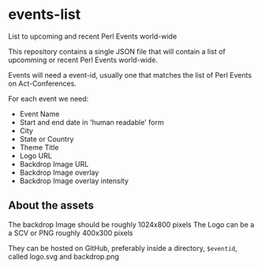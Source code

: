 # events-list
List to upcoming and recent Perl Events world-wide

This repository contains a single JSON file that will contain a list of upcomming or recent Perl Events world-wide.

Events will need a event-id, usually one that matches the list of Perl Events on  Act-Conferences.

For each event we need:

- Event Name
- Start and end date in 'human readable' form
- City
- State or Country
- Theme Title
- Logo URL
- Backdrop Image URL
- Backdrop Image overlay
- Backdrop Image overlay intensity

About the assets
----------------

The backdrop Image should be roughly 1024x800 pixels
The Logo can be a a SCV or PNG roughly 400x300 pixels

They can be hosted on GitHub, preferably inside a directory, `$eventid`, called logo.svg and backdrop.png

